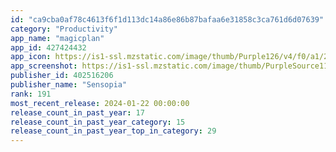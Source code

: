 ```yaml
---
id: "ca9cba0af78c4613f6f1d113dc14a86e86b87bafaa6e31858c3ca761d6d07639"
category: "Productivity"
app_name: "magicplan"
app_id: 427424432
app_icon: https://is1-ssl.mzstatic.com/image/thumb/Purple126/v4/f0/a1/22/f0a122ea-4650-521d-41bd-60ffc9fc3c69/AppIcon-0-0-1x_U007emarketing-0-7-0-85-220.png/1024x1024bb.png
app_screenshot: https://is1-ssl.mzstatic.com/image/thumb/PurpleSource116/v4/20/f2/d2/20f2d200-c985-d13a-7b2e-80c2d31de2d6/b7ba00c7-ff32-4412-8c73-0dac7ee4ff29_Slide-1-iPhone-14-Plus-EN.png/1284x2778bb.png
publisher_id: 402516206
publisher_name: "Sensopia"
rank: 191
most_recent_release: 2024-01-22 00:00:00
release_count_in_past_year: 17
release_count_in_past_year_category: 15
release_count_in_past_year_top_in_category: 29
---
```

